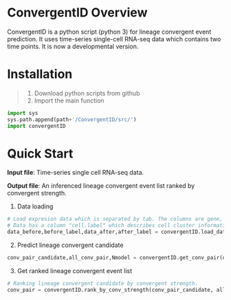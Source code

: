 # ConvergentID Overview
ConvergentID is a python script (python 3) for lineage convergent event prediction. It uses time-series single-cell RNA-seq data which contains two time points. It is now a developmental version.

# Installation
> 1. Download python scripts from github
> 2. Import the main function

```python
import sys
sys.path.append(path+'/ConvergentID/src/')
import convergentID
```

# Quick Start
**Input file**: Time-series single cell RNA-seq data.

**Output file**: An inferenced lineage convergent event list ranked by convergent strength.

1. Data loading
```python
# Load expresion data which is separated by tab. The columns are gene, the rows are cells.
# Data has a column "cell.label" which describes cell cluster information.
data_before,before_label,data_after,after_label = convergentID.load_data(before_path, after_path)
```

2. Predict lineage convergent candidate
```python
conv_pair_candidate,all_conv_pair,Nmodel = convergentID.get_conv_pair(data_before, before_label, data_after)
```

3. Get ranked lineage convergent event list
```python
# Ranking lineage convergent candidate by convergent strength.
conv_pair = convergentID.rank_by_conv_strength(conv_pair_candidate, all_conv_pair, after_label, Nmodel)
```


